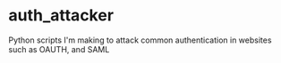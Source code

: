 # auth_attacker
Python scripts I'm making to attack common authentication in websites such as OAUTH, and SAML
